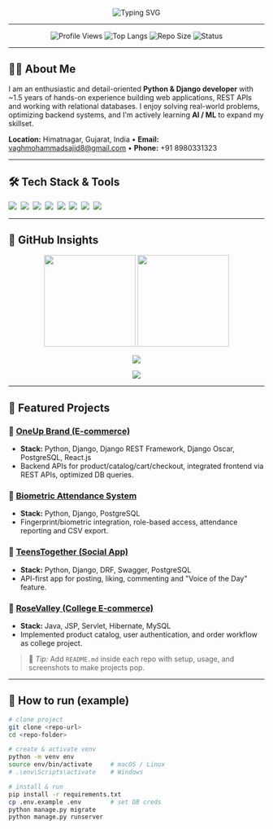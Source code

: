 <!-- ========================== HEADER - Typing SVG & Badges ========================== -->
<!-- Typing SVG Banner -->
<p align="center">
  <img src="https://readme-typing-svg.herokuapp.com?font=Fira+Code&size=25&duration=3000&pause=1000&color=00BFFF&center=true&vCenter=true&width=600&lines=Hi%2C+I'm+Mohammad+Sajid+👋;Python+Django+Developer+💻;Backend+Enthusiast+🚀;Aspiring+AI%2FML+Learner+🤖" alt="Typing SVG" />
</p>

---

<!-- Badges -->
<p align="center">
  <img src="https://komarev.com/ghpvc/?username=VaghMohammadSajid&label=Profile%20Views&color=0e75b6&style=for-the-badge" alt="Profile Views" />
  <img src="https://img.shields.io/github/languages/top/VaghMohammadSajid/OneupBrand_Project-Admin_panel-?color=blueviolet&style=for-the-badge" alt="Top Langs" />
  <img src="https://img.shields.io/github/repo-size/VaghMohammadSajid/OneupBrand_Project-Admin_panel-?color=informational&style=for-the-badge" alt="Repo Size" />
  <img src="https://img.shields.io/badge/Looking%20for%20Opportunities-Open-brightgreen?style=for-the-badge" alt="Status" />
</p>

---

## 👨‍💻 About Me
I am an enthusiastic and detail-oriented **Python & Django developer** with ~1.5 years of hands-on experience building web applications, REST APIs and working with relational databases. I enjoy solving real-world problems, optimizing backend systems, and I'm actively learning **AI / ML** to expand my skillset.

**Location:** Himatnagar, Gujarat, India • **Email:** vaghmohammadsajid8@gmail.com • **Phone:** +91 8980331323

---

## 🛠 Tech Stack & Tools
<p>
  <img src="https://img.shields.io/badge/Python-3670A0?logo=python&logoColor=white" />&nbsp;
  <img src="https://img.shields.io/badge/Django-092E20?logo=django&logoColor=white" />&nbsp;
  <img src="https://img.shields.io/badge/DRF-0091EA?logo=python&logoColor=white" />&nbsp;
  <img src="https://img.shields.io/badge/PostgreSQL-316192?logo=postgresql&logoColor=white" />&nbsp;
  <img src="https://img.shields.io/badge/MySQL-4479A1?logo=mysql&logoColor=white" />&nbsp;
  <img src="https://img.shields.io/badge/React-20232A?logo=react&logoColor=61DAFB" />&nbsp;
  <img src="https://img.shields.io/badge/Java-007396?logo=java&logoColor=white" />&nbsp;
  <img src="https://img.shields.io/badge/JSP-000000?logo=apachetomcat&logoColor=white" />&nbsp;
</p>

---

## 🚀 GitHub Insights  

<p align="center">
  <img src="https://github-readme-stats.vercel.app/api?username=VaghMohammadSajid&show_icons=true&count_private=true&hide_border=true&title_color=ff6e96&icon_color=5f99ff&text_color=c9d1d9&bg_color=0d1117" height="180px" />
  <img src="https://github-readme-stats.vercel.app/api/top-langs/?username=VaghMohammadSajid&layout=compact&hide_border=true&title_color=ff6e96&text_color=c9d1d9&bg_color=0d1117" height="180px" />
</p>

<p align="center">
  <img src="https://github-profile-trophy.vercel.app/?username=VaghMohammadSajid&theme=onedark&margin-w=15&margin-h=15&no-frame=true&row=1" />
</p>

<p align="center">
  <img src="https://streak-stats.demolab.com?user=VaghMohammadSajid&theme=radical&hide_border=true&date_format=M%20j%5B%2C%20Y%5D" />
</p>

---

## 📁 Featured Projects

### 🔹 [OneUp Brand (E-commerce)](https://github.com/VaghMohammadSajid/OneupBrand_Project-Admin_panel-)
- **Stack:** Python, Django, Django REST Framework, Django Oscar, PostgreSQL, React.js  
- Backend APIs for product/catalog/cart/checkout, integrated frontend via REST APIs, optimized DB queries.

### 🔹 [Biometric Attendance System](https://github.com/VaghMohammadSajid/biometric_attendance)
- **Stack:** Python, Django, PostgreSQL  
- Fingerprint/biometric integration, role-based access, attendance reporting and CSV export.

### 🔹 [TeensTogether (Social App)](https://github.com/VaghMohammadSajid/teens_togather)
- **Stack:** Python, Django, DRF, Swagger, PostgreSQL  
- API-first app for posting, liking, commenting and "Voice of the Day" feature.

### 🔹 [RoseValley (College E-commerce)](https://github.com/VaghMohammadSajid/RoseVally_E_Commmerce)
- **Stack:** Java, JSP, Servlet, Hibernate, MySQL  
- Implemented product catalog, user authentication, and order workflow as college project.

> 📌 _Tip:_ Add `README.md` inside each repo with setup, usage, and screenshots to make projects pop.

---

## 🧭 How to run (example)
```bash
# clone project
git clone <repo-url>
cd <repo-folder>

# create & activate venv
python -m venv env
source env/bin/activate     # macOS / Linux
# .\env\Scripts\activate    # Windows

# install & run
pip install -r requirements.txt
cp .env.example .env        # set DB creds
python manage.py migrate
python manage.py runserver
